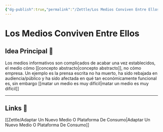 ```yaml
---
{"dg-publish":true,"permalink":"/Zettle/Los Medios Conviven Entre Ellos/","title":"Los medios conviven entre ellos","updated":"2023-11-25T09:12:37.625-05:00"}
---
```



# Los Medios Conviven Entre Ellos

## Idea Principal 🧠

Los medios informativos son complicados de acabar una vez establecidos, el medio cómo [[concepto abstracto\|concepto abstracto]], no cómo empresa. Un ejemplo es la prensa escrita no ha muerto, ha sido rebajada en audiencia/público y ha sido afectada en qué tan económicamente funcional es, sin embargo [[matar un medio es muy difícil\|matar un medio es muy difícil]] 

- - - 
## Links 📎
[[Zettle/Adaptar Un Nuevo Medio O Plataforma De Consumo\|Adaptar Un Nuevo Medio O Plataforma De Consumo]]